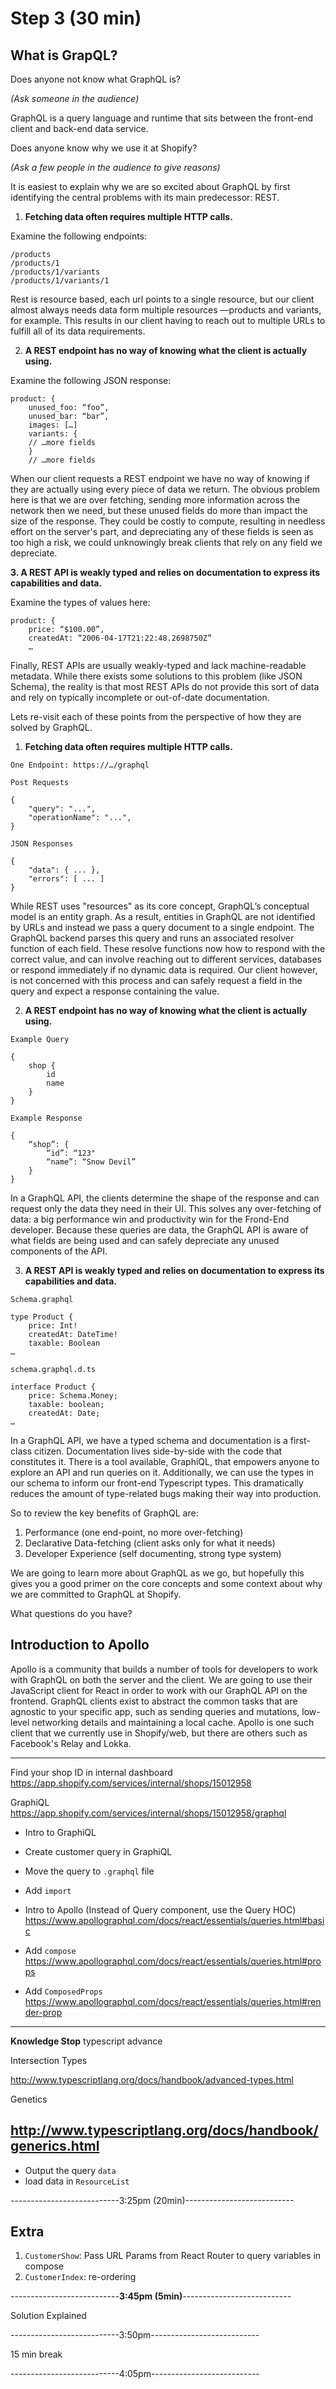 # Step 3 (30 min)

## What is GrapQL?

Does anyone not know what GraphQL is?

_(Ask someone in the audience)_

GraphQL is a query language and runtime that sits between the front-end client and back-end data service.

Does anyone know why we use it at Shopify?

_(Ask a few people in the audience to give reasons)_

It is easiest to explain why we are so excited about GraphQL by first identifying the central problems with its main predecessor: REST.

1.  **Fetching data often requires multiple HTTP calls.**

Examine the following endpoints:

```
/products
/products/1
/products/1/variants
/products/1/variants/1
```

Rest is resource based, each url points to a single resource, but our client almost always needs data form multiple resources ––products and variants, for example. This results in our client having to reach out to multiple URLs to fulfill all of its data requirements.

2.  **A REST endpoint has no way of knowing what the client is actually using.**

Examine the following JSON response:

```
product: {
	unused_foo: “foo”,
	unused_bar: “bar”,
	images: […]
	variants: {
	// …more fields
	}
	// …more fields
```

When our client requests a REST endpoint we have no way of knowing if they are actually using every piece of data we return. The obvious problem here is that we are over fetching, sending more information across the network then we need, but these unused fields do more than impact the size of the response. They could be costly to compute, resulting in needless effort on the server's part, and depreciating any of these fields is seen as too high a risk, we could unknowingly break clients that rely on any field we depreciate.

**3. A REST API is weakly typed and relies on documentation to express its capabilities and data.**

Examine the types of values here:

```
product: {
	price: “$100.00”,
	createdAt: “2006-04-17T21:22:48.2698750Z”
	…
```

Finally, REST APIs are usually weakly-typed and lack machine-readable metadata. While there exists some solutions to this problem (like JSON Schema), the reality is that most REST APIs do not provide this sort of data and rely on typically incomplete or out-of-date documentation.

Lets re-visit each of these points from the perspective of how they are solved by GraphQL.

1.  **Fetching data often requires multiple HTTP calls.**

```
One Endpoint: https://…/graphql

Post Requests

{
	"query": "...",
	"operationName": "...",
}

JSON Responses

{
	"data": { ... },
	"errors": [ ... ]
}
```

While REST uses "resources" as its core concept, GraphQL’s conceptual model is an entity graph. As a result, entities in GraphQL are not identified by URLs and instead we pass a query document to a single endpoint. The GraphQL backend parses this query and runs an associated resolver function of each field. These resolve functions now how to respond with the correct value, and can involve reaching out to different services, databases or respond immediately if no dynamic data is required. Our client however, is not concerned with this process and can safely request a field in the query and expect a response containing the value.

2.  **A REST endpoint has no way of knowing what the client is actually using.**

```
Example Query

{
	shop {
		id
		name
	}
}

Example Response

{
	“shop”: {
		“id”: “123"
		“name”: “Snow Devil”
	}
}
```

In a GraphQL API, the clients determine the shape of the response and can request only the data they need in their UI. This solves any over-fetching of data: a big performance win and productivity win for the Frond-End developer. Because these queries are data, the GraphQL API is aware of what fields are being used and can safely depreciate any unused components of the API.

3.  **A REST API is weakly typed and relies on documentation to express its capabilities and data.**

```
Schema.graphql

type Product {
	price: Int!
	createdAt: DateTime!
	taxable: Boolean
…

schema.graphql.d.ts

interface Product {
	price: Schema.Money;
	taxable: boolean;
	createdAt: Date;
…
```

In a GraphQL API, we have a typed schema and documentation is a first-class citizen. Documentation lives side-by-side with the code that constitutes it. There is a tool available, GraphiQL, that empowers anyone to explore an API and run queries on it. Additionally, we can use the types in our schema to inform our front-end Typescript types. This dramatically reduces the amount of type-related bugs making their way into production.

So to review the key benefits of GraphQL are:

1.  Performance (one end-point, no more over-fetching)
2.  Declarative Data-fetching (client asks only for what it needs)
3.  Developer Experience (self documenting, strong type system)

We are going to learn more about GraphQL as we go, but hopefully this gives you a good primer on the core concepts and some context about why we are committed to GraphQL at Shopify.

What questions do you have?

## Introduction to Apollo

Apollo is a community that builds a number of tools for developers to work with GraphQL on both the server and the client. We are going to use their JavaScript client for React in order to work with our GraphQL API on the frontend. GraphQL clients exist to abstract the common tasks that are agnostic to your specific app, such as sending queries and mutations, low-level networking details and maintaining a local cache. Apollo is one such client that we currently use in Shopify/web, but there are others such as Facebook's Relay and Lokka.

---

Find your shop ID in internal dashboard
https://app.shopify.com/services/internal/shops/15012958

GraphiQL
https://app.shopify.com/services/internal/shops/15012958/graphql

- Intro to GraphiQL
- Create customer query in GraphiQL
- Move the query to `.graphql` file
- Add `import`

- Intro to Apollo (Instead of Query component, use the Query HOC)
  https://www.apollographql.com/docs/react/essentials/queries.html#basic
- Add `compose` https://www.apollographql.com/docs/react/essentials/queries.html#props
- Add `ComposedProps` https://www.apollographql.com/docs/react/essentials/queries.html#render-prop

---

**Knowledge Stop**
typescript advance

Intersection Types

http://www.typescriptlang.org/docs/handbook/advanced-types.html

Genetics

## http://www.typescriptlang.org/docs/handbook/generics.html

- Output the query `data`
- load data in `ResourceList`


---------------------------3:25pm (20min)---------------------------

## Extra

1.  `CustomerShow`: Pass URL Params from React Router to query variables in compose
2.  `CustomerIndex`: re-ordering

---------------------------**3:45pm (5min)**---------------------------

Solution Explained

---------------------------3:50pm---------------------------

15 min break

---------------------------4:05pm---------------------------
